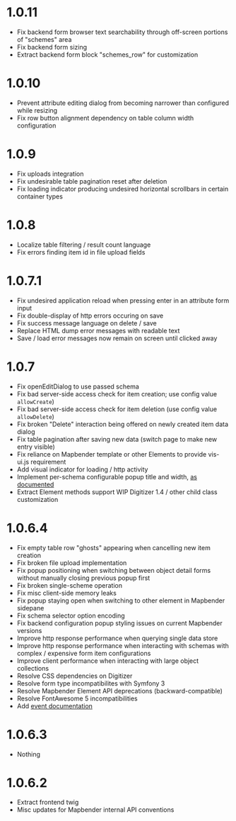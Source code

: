 # 1.0.11
- Fix backend form browser text searchability through off-screen portions of "schemes" area
- Fix backend form sizing
- Extract backend form block "schemes_row" for customization

# 1.0.10
- Prevent attribute editing dialog from becoming narrower than configured while resizing
- Fix row button alignment dependency on table column width configuration

# 1.0.9
- Fix uploads integration
- Fix undesirable table pagination reset after deletion
- Fix loading indicator producing undesired horizontal scrollbars in certain container types

# 1.0.8
- Localize table filtering / result count language
- Fix errors finding item id in file upload fields

# 1.0.7.1
- Fix undesired application reload when pressing enter in an attribute form input
- Fix double-display of http errors occuring on save
- Fix success message language on delete / save
- Replace HTML dump error messages with readable text
- Save / load error messages now remain on screen until clicked away

# 1.0.7
- Fix openEditDialog to use passed schema
- Fix bad server-side access check for item creation; use config value `allowCreate`)
- Fix bad server-side access check for item deletion (use config value `allowDelete`)
- Fix broken "Delete" interaction being offered on newly created item data dialog
- Fix table pagination after saving new data (switch page to make new entry visible)
- Fix reliance on Mapbender template or other Elements to provide vis-ui.js requirement
- Add visual indicator for loading / http activity
- Implement per-schema configurable popup title and width, [as documented](./README.md)
- Extract Element methods support WIP Digitizer 1.4 / other child class customization

# 1.0.6.4
- Fix empty table row "ghosts" appearing when cancelling new item creation
- Fix broken file upload implementation
- Fix popup positioning when switching between object detail forms without manually closing previous popup first
- Fix broken single-scheme operation
- Fix misc client-side memory leaks
- Fix popup staying open when switching to other element in Mapbender sidepane
- Fix schema selector option encoding
- Fix backend configuration popup styling issues on current Mapbender versions
- Improve http response performance when querying single data store
- Improve http response performance when interacting with schemas with complex / expensive form item configurations
- Improve client performance when interacting with large object collections
- Resolve CSS dependencies on Digitizer
- Resolve form type incompatibilites with Symfony 3
- Resolve Mapbender Element API deprecations (backward-compatible)
- Resolve FontAwesome 5 incompatibilities
- Add [event documentation](./events.md)

# 1.0.6.3
- Nothing

# 1.0.6.2
- Extract frontend twig
- Misc updates for Mapbender internal API conventions
